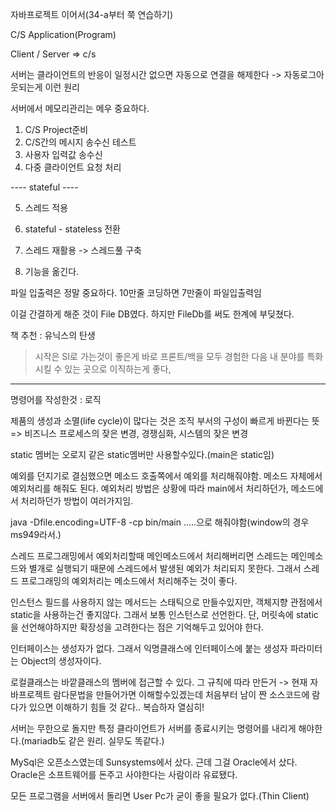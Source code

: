 자바프로젝트 이어서(34-a부터 쭉 연습하기)

C/S Application(Program)

Client / Server => c/s

서버는 클라이언트의 반응이 일정시간 없으면 자동으로 연결을 해제한다 -> 자동로그아웃되는게 이런 원리

서버에서 메모리관리는 메우 중요하다.



1. C/S Project준비
2. C/S간의 메시지 송수신 테스트
3. 사용자 입력값 송수신
4. 다중 클라이언트 요청 처리

---- stateful ----

5. 스레드 적용

6. stateful - stateless 전환
7. 스레드 재활용 -> 스레드풀 구축
8. 기능을 옮긴다.



파일 입출력은 정말 중요하다. 10만줄 코딩하면 7만줄이 파일입출력임

이걸 간결하게 해준 것이 File DB였다. 하지만 FileDb를 써도 한계에 부딪쳤다.

책 추천 : 유닉스의 탄생

> 시작은 SI로 가는것이 좋은게 바로 프론트/백을 모두 경험한 다음 내 분야를 특화시킬 수 있는 곳으로 이직하는게 좋다,

----

명령어를 작성한것 : 로직

제품의 생성과 소멸(life cycle)이 많다는 것은 조직 부서의 구성이 빠르게 바뀐다는 뜻 => 비즈니스 프로세스의 잦은 변경, 경쟁심화, 시스템의 잦은 변경

static 멤버는 오로지 같은 static멤버만 사용할수있다.(main은 static임)

예외를 던지기로 결심했으면 메소드 호출쪽에서 예외를 처리해줘야함. 메소드 자체에서 예외처리를 해줘도 된다. 예외처리 방법은 상황에 따라 main에서 처리하던가, 메소드에서 처리하던가 방법이 여러가지임.

java -Dfile.encoding=UTF-8 -cp bin/main .....으로 해줘야함(window의 경우 ms949라서.)

스레드 프로그래밍에서 예외처리할때 메인메소드에서 처리해버리면 스레드는 메인메소드와 별개로 실행되기 때문에 스레드에서 발생된 예외가 처리되지 못한다. 그래서 스레드 프로그래밍의 예외처리는 메소드에서 처리해주는 것이 좋다.

인스턴스 필드를 사용하지 않는 메서드는 스태틱으로 만들수있지만,  객체지향 관점에서 static을 사용하는건 좋지않다. 그래서 보통 인스턴스로 선언한다. 단, 머릿속에 static을 선언해야하지만 확장성을 고려한다는 점은 기억해두고 있어야 한다.



인터페이스는 생성자가 없다. 그래서 익명클래스에 인터페이스에 붙는 생성자 파라미터는 Object의 생성자이다.

로컬클래스는 바깥클래스의 멤버에 접근할 수 있다. 그 규칙에 따라 만든거 -> 현재 자바프로젝트
람다문법을 만들어가면 이해할수있겠는데 처음부터 남이 짠 소스코드에 람다가 있으면 이해하기 힘들 것 같다.. 복습하자 열심히!



서버는 무한으로 돌지만 특정 클라이언트가 서버를 종료시키는 명령어를 내리게 해야한다.(mariadb도 같은 원리. 실무도 똑같다.)

MySql은 오픈소스였는데 Sunsystems에서 샀다. 근데 그걸 Oracle에서 샀다. Oracle은 소프트웨어를 돈주고 사야한다는 사람이라 유료됐다.



모든 프로그램을 서버에서 돌리면 User Pc가 굳이 좋을 필요가 없다.(Thin Client)

​                                                                      